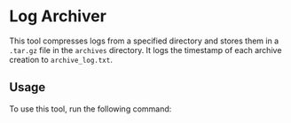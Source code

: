 # Log Archiver

This tool compresses logs from a specified directory and stores them in a `.tar.gz` file in the `archives` directory. It logs the timestamp of each archive creation to `archive_log.txt`.

## Usage

To use this tool, run the following command:


